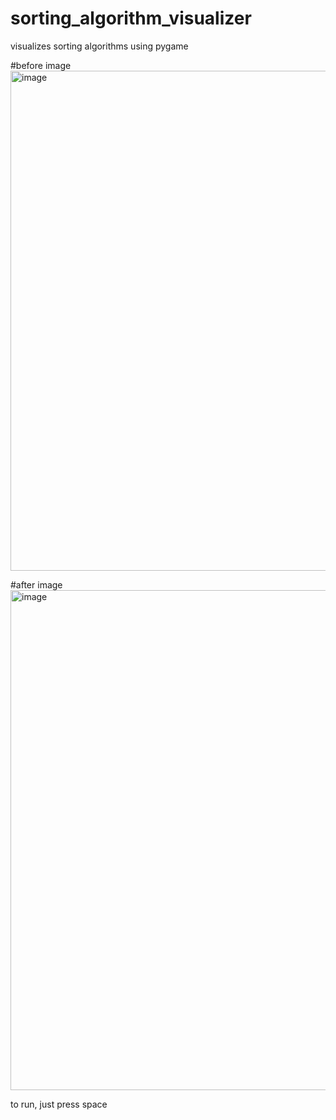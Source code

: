 # sorting_algorithm_visualizer

visualizes sorting algorithms using pygame

#before image
<img width="800" alt="image" src="https://user-images.githubusercontent.com/80630045/236202755-b109c85d-4b9d-43af-9c44-db2152cbf0d7.png">


#after image
<img width="800" alt="image" src="https://user-images.githubusercontent.com/80630045/236202688-a886d900-63ae-40e7-8040-ed5be45c724c.png">


to run, just press space
